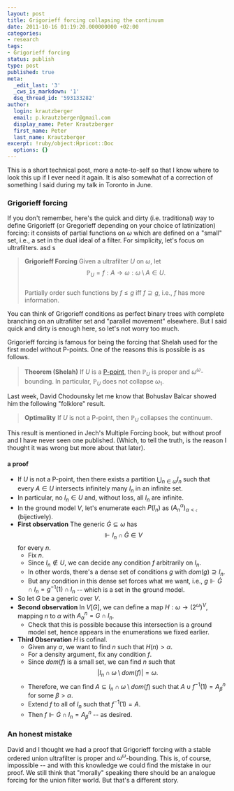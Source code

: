 ```yaml
---
layout: post
title: Grigorieff forcing collapsing the continuum
date: 2011-10-16 01:19:20.000000000 +02:00
categories:
- research
tags:
- Grigorieff forcing
status: publish
type: post
published: true
meta:
  _edit_last: '3'
  _cws_is_markdown: '1'
  dsq_thread_id: '593133282'
author:
  login: krautzberger
  email: p.krautzberger@gmail.com
  display_name: Peter Krautzberger
  first_name: Peter
  last_name: Krautzberger
excerpt: !ruby/object:Hpricot::Doc
  options: {}
---
```


This is a short technical post, more a note-to-self so that I know where to look this up if I ever need it again. It is also somewhat of a correction of something I said during my talk in Toronto in June.

### Grigorieff forcing

If you don't remember, here's the quick and dirty (i.e. traditional) way to define Grigorieff (or Gregorieff depending on your choice of latinization) forcing: it consists of partial functions on $\omega$ which are defined on a "small" set, i.e., a set in the dual ideal of a filter. For simplicity, let's focus on ultrafilters. asd s

> **Grigorieff Forcing** Given a ultrafilter $U$ on $\omega$, let $$\mathbb{P}_U = { f: A \rightarrow \omega : \omega \setminus A \in U }.$$  
>  Partially order such functions by $f\leq g$ iff $f \supseteq g$, i.e., $f$ has more information.

You can think of Grigorieff conditions as perfect binary trees with complete branching on an ultrafilter set and "parallel movement" elsewhere. But I said quick and dirty is enough here, so let's not worry too much.

Grigorieff forcing is famous for being the forcing that Shelah used for the first model without P-points. One of the reasons this is possible is as follows.

> **Theorem (Shelah)** If $U$ is a [P-point](http://en.wikipedia.org/wiki/Ultrafilter#Ultrafilters_on_.CF.89), then $\mathbb{P}_U$ is proper and $\omega^\omega$-bounding. In particular, $\mathbb{P}_U$ does not collapse $\omega_1$.

Last week, David Chodounsky let me know that Bohuslav Balcar showed him the following "folklore" result.

> **Optimality** If $U$ is not a P-point, then $\mathbb{P}_U$ collapses the continuum.

This result is mentioned in Jech's Multiple Forcing book, but without proof and I have never seen one published. (Which, to tell the truth, is the reason I thought it was wrong but more about that later).

#### a proof

*   If $U$ is not a P-point, then there exists a partition $\bigcup_{n \in \omega} I_n$ such that every $A\in U$ intersects infinitely many $I_n$ in an infinite set.
*   In particular, no $I_n \in U$ and, without loss, all $I_n$ are infinite.
*   In the ground model $V$, let's enumerate each $P(I_n)$ as $(A^\alpha_n)_{\alpha < \mathfrak{c}}$ (bijectively).
*   **First observation** The generic $\dot G \subseteq \omega$ has $$\Vdash I_n \cap \dot G \in V$$ for every $n$.
    *   Fix $n$.
    *   Since $I_n\notin U$, we can decide any condition $f$ arbitrarily on $I_n$.
    *   In other words, there's a dense set of conditions $g$ with $dom(g) \supseteq I_n$.
    *   But any condition in this dense set forces what we want, i.e., $g \Vdash \dot G \cap I_n = g^{-1}(1) \cap I_n$ -- which is a set in the ground model.
*   So let $G$ be a generic over $V$.
*   **Second observation** In $V[G]$, we can define a map $H: \omega \rightarrow (2^\omega)^V$, mapping $n$ to $\alpha$ with $A^n_\alpha = G \cap I_n$.
    *   Check that this is possible because this intersection is a ground model set, hence appears in the enumerations we fixed earlier.
*   **Third Observation** $H$ is cofinal.
    *   Given any $\alpha$, we want to find $n$ such that $H(n) > \alpha$.
    *   For a density argument, fix any condition $f$.
    *   Since $dom(f)$ is a small set, we can find $n$ such that $$|I_n \cap \omega \setminus dom(f)| = \omega.$$
    *   Therefore, we can find $A \subseteq I_n \cap \omega \setminus dom(f)$ such that $A \cup f^{-1}(1) = A^n_\beta$ for some $\beta > \alpha$.
    *   Extend $f$ to all of $I_n$ such that $f^{-1}(1) = A$.
    *   Then $f \Vdash \dot G \cap I_n = A^n_\beta$ -- as desired.

### An honest mistake

David and I thought we had a proof that Grigorieff forcing with a stable ordered union ultrafilter is proper and $\omega^\omega$-bounding. This is, of course, impossible -- and with this knowledge we could find the mistake in our proof. We still think that "morally" speaking there should be an analogue forcing for the union filter world. But that's a different story.